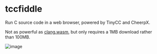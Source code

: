 # tccfiddle

Run C source code in a web browser, powered by TinyCC and CheerpX.

Not as powerful as [clang.wasm](https://wasmer.io/posts/clang-in-browser), but only requires a 1MB download rather than 100MB.

![image](https://github.com/user-attachments/assets/8658b153-6211-4af7-a24f-d2fae0c269f6)

